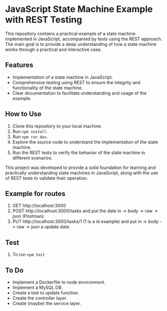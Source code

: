 # JavaScript State Machine Example with REST Testing

This repository contains a practical example of a state machine implemented in JavaScript, accompanied by tests using the REST approach. The main goal is to provide a deep understanding of how a state machine works through a practical and interactive case.

## Features

- Implementation of a state machine in JavaScript.
- Comprehensive testing using REST to ensure the integrity and functionality of the state machine.
- Clear documentation to facilitate understanding and usage of the example.

## How to Use

1. Clone this repository to your local machine.
2. Run ```npm install```.
3. Run ```npm run dev```.
4. Explore the source code to understand the implementation of the state machine.
5. Run the REST tests to verify the behavior of the state machine in different scenarios.

This project was developed to provide a solid foundation for learning and practically understanding state machines in JavaScript, along with the use of REST tests to validate their operation.

## Example for routes

1. GET http://localhost:3000
2. POST http://localhost:3000/tasks and put the date in -> body -> raw -> json (Postman).
3.  PUT http://localhost:3000/tasks/1 (1 is a id example) and put in -> body -> raw -> json a update date.

## Test
1. To run ```npm test```

## To Do
- Implement a Dockerfile to node environment.
- Implement a MySQL DB.  
- Create a test to update function.
- Create the controller layer.
- Create (maybe) the service layer.